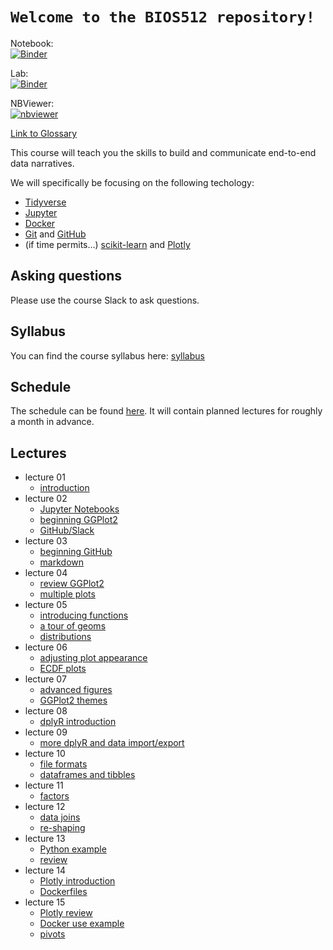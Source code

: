 # `Welcome to the BIOS512 repository!`

Notebook:  
[![Binder](https://mybinder.org/badge_logo.svg)](https://mybinder.org/v2/gh/chuckpr/BIOS512-binder/main?urlpath=git-pull%3Frepo%3Dhttps%253A%252F%252Fgithub.com%252Fchuckpr%252FBIOS512%26urlpath%3Dtree%252FBIOS512%252F%252F%26branch%3Dmain)

Lab:  
[![Binder](https://mybinder.org/badge_logo.svg)](https://mybinder.org/v2/gh/chuckpr/BIOS512-binder/main?urlpath=git-pull%3Frepo%3Dhttps%253A%252F%252Fgithub.com%252Fchuckpr%252FBIOS512%26urlpath%3Dlab%252Ftree%252FBIOS512%252F%252F%26branch%3Dmain)

NBViewer:  
[![nbviewer](https://raw.githubusercontent.com/jupyter/design/master/logos/Badges/nbviewer_badge.svg)](https://nbviewer.jupyter.org/github/chuckpr/BIOS512/tree/main/)

[Link to Glossary](https://github.com/chuckpr/BIOS512/blob/main/GLOSSARY.md)

This course will teach you the skills to build and communicate end-to-end data
narratives.

We will specifically be focusing on the following techology:
- [Tidyverse](https://www.tidyverse.org)
- [Jupyter](https://jupyter.org/)
- [Docker](https://www.docker.com/)
- [Git](https://git-scm.com/) and [GitHub](https://github.com/)
- (if time permits...) [scikit-learn](https://scikit-learn.org) and [Plotly](https://plot.ly)

## Asking questions
Please use the course Slack to ask questions.

## Syllabus
You can find the course syllabus here: [syllabus](https://github.com/chuckpr/BIOS512/blob/main/SYLLABUS.md)

## Schedule
The schedule can be found [here](https://github.com/chuckpr/BIOS512/blob/main/SCHEDULE.md). It will contain planned lectures for roughly a month in advance.

## Lectures
- lecture 01
  - [introduction](https://nbviewer.jupyter.org/github/chuckpr/BIOS512/blob/main/lectures/01/01-lecture.ipynb)
- lecture 02
  - [Jupyter Notebooks](https://nbviewer.jupyter.org/github/chuckpr/BIOS512/blob/main/lectures/02/02_lecture_jupyter.ipynb)
  - [beginning GGPlot2](https://nbviewer.jupyter.org/github/chuckpr/BIOS512/blob/main/lectures/02/02_lecture_ggplot2.ipynb)
  - [GitHub/Slack](https://nbviewer.jupyter.org/github/chuckpr/BIOS512/blob/main/lectures/02/02_lecture_slack_github.ipynb)
- lecture 03
  - [beginning GitHub](https://nbviewer.jupyter.org/github/chuckpr/BIOS512/blob/main/lectures/03/03_lecture_github.ipynb)
  - [markdown](https://nbviewer.jupyter.org/github/chuckpr/BIOS512/blob/main/lectures/03/03_lecture_markdown.ipynb)
- lecture 04
  - [review GGPlot2](https://nbviewer.jupyter.org/github/chuckpr/BIOS512/blob/main/lectures/04/04_review_ggplot2.ipynb)
  - [multiple plots](https://nbviewer.jupyter.org/github/chuckpr/BIOS512/blob/main/lectures/04/04_lecture_multiple_plots.ipynb)
- lecture 05
  - [introducing functions](https://nbviewer.jupyter.org/github/chuckpr/BIOS512/blob/main/lectures/05/05_introducing_functions.ipynb)
  - [a tour of geoms](https://nbviewer.jupyter.org/github/chuckpr/BIOS512/blob/main/lectures/05/05_tour_of_geoms.ipynb)
  - [distributions](https://nbviewer.jupyter.org/github/chuckpr/BIOS512/blob/main/lectures/05/05_plotting_distributions.ipynb)
- lecture 06
  - [adjusting plot appearance](https://nbviewer.jupyter.org/github/chuckpr/BIOS512/blob/main/lectures/06/06_adjusting_plot_appearance.ipynb)
  - [ECDF plots](https://nbviewer.jupyter.org/github/chuckpr/BIOS512/blob/main/lectures/06/06_ecdf_plots.ipynb)
- lecture 07
  - [advanced figures](https://nbviewer.jupyter.org/github/chuckpr/BIOS512/blob/main/lectures/07/07_advanced_figures.ipynb)
  - [GGPlot2 themes](https://nbviewer.jupyter.org/github/chuckpr/BIOS512/blob/main/lectures/07/07_ggplot2_themes.ipynb)
- lecture 08
  - [dplyR introduction](https://nbviewer.jupyter.org/github/chuckpr/BIOS512/blob/main/lectures/08/08_dplyr_introduction.ipynb)
- lecture 09
  - [more dplyR and data import/export](https://nbviewer.jupyter.org/github/chuckpr/BIOS512/blob/main/lectures/09/09_more_dplyr.ipynb)
- lecture 10
  - [file formats](https://nbviewer.jupyter.org/github/chuckpr/BIOS512/blob/main/lectures/10/10_file_formats.ipynb)
  - [dataframes and tibbles](https://nbviewer.jupyter.org/github/chuckpr/BIOS512/blob/main/lectures/10/10_dataframes_and_tibbles.ipynb)
- lecture 11
  - [factors](https://nbviewer.jupyter.org/github/chuckpr/BIOS512/blob/main/lectures/11/11_factors.ipynb)
- lecture 12
  - [data joins](https://nbviewer.jupyter.org/github/chuckpr/BIOS512/blob/main/lectures/12/12_joins.ipynb)
  - [re-shaping](https://nbviewer.jupyter.org/github/chuckpr/BIOS512/blob/main/lectures/12/12_reshaping_data.ipynb)
- lecture 13
  - [Python example](https://nbviewer.jupyter.org/github/chuckpr/BIOS512/blob/main/lectures/13/13_python_versus_R.ipynb)
  - [review](https://nbviewer.jupyter.org/github/chuckpr/BIOS512/blob/main/lectures/13/13_review_concepts.ipynb)
- lecture 14
  - [Plotly introduction](https://nbviewer.jupyter.org/github/chuckpr/BIOS512/blob/main/lectures/14/14_plotly_introduction.ipynb)
  - [Dockerfiles](https://nbviewer.jupyter.org/github/chuckpr/BIOS512/blob/main/lectures/14/14_stepping_through_a_Dockerfile.ipynb)
- lecture 15
  - [Plotly review](https://nbviewer.jupyter.org/github/chuckpr/BIOS512/blob/main/lectures/15/15_plotly_review.ipynb)
  - [Docker use example](https://nbviewer.jupyter.org/github/chuckpr/BIOS512/blob/main/lectures/15/15_Docker_in_action.ipynb)
  - [pivots](https://nbviewer.jupyter.org/github/chuckpr/BIOS512/blob/main/lectures/15/15_new_pivot_functions.ipynb)
